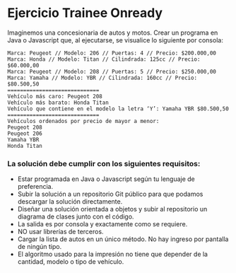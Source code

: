<h1>Ejercicio Trainee Onready</h1>

Imaginemos una concesionaria de autos y motos.
Crear un programa en Java o Javascript que, al ejecutarse, se visualice lo siguiente por consola:

```
Marca: Peugeot // Modelo: 206 // Puertas: 4 // Precio: $200.000,00
Marca: Honda // Modelo: Titan // Cilindrada: 125cc // Precio: $60.000,00
Marca: Peugeot // Modelo: 208 // Puertas: 5 // Precio: $250.000,00
Marca: Yamaha // Modelo: YBR // Cilindrada: 160cc // Precio: $80.500,50
=============================
Vehículo más caro: Peugeot 208
Vehículo más barato: Honda Titan
Vehículo que contiene en el modelo la letra ‘Y’: Yamaha YBR $80.500,50
=============================
Vehículos ordenados por precio de mayor a menor:
Peugeot 208
Peugeot 206
Yamaha YBR
Honda Titan

```

<h3>La solución debe cumplir con los siguientes requisitos: </h3>
<ul>
<li>Estar programada en Java o Javascript según tu lenguaje de preferencia.</li>
<li>Subir la solución a un repositorio Git público para que podamos descargar la solución directamente.</li>
<li>Diseñar una solución orientada a objetos y subir al repositorio un diagrama de clases junto con el código.</li>
<li>La salida es por consola y exactamente como se requiere.</li>
<li>NO usar librerías de terceros.</li>
<li>Cargar la lista de autos en un único método. No hay ingreso por pantalla de ningún tipo.</li>
<li>El algoritmo usado para la impresión no tiene que depender de la cantidad, modelo o tipo de vehículo. </li>
</ul>
